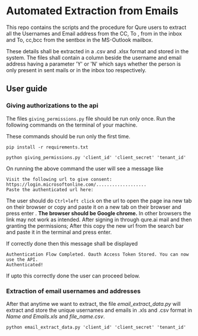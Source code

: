 # Automated Extraction from Emails
This repo contains the scripts and the procedure for Qure users to extract all the Usernames and Email address from the CC, To , from in the inbox and To, cc,bcc from the sentbox in the MS-Outlook mailbox. 

These details shall be extracted in a .csv and .xlsx format and stored in the system. The files shall contain a column beside the username and email address having a parameter 'Y' or 'N' which says whether the person is only present in sent mails or in the inbox too respectively.


## User guide

### Giving authorizations to the api

The files ```giving_permissions.py``` file should be run only once. 
Run the following commands on the terminal of your machine.

These commands should be run only the first time.
```
pip install -r requirements.txt

python giving_permissions.py 'client_id' 'client_secret' 'tenant_id'
````
On running the above command the user will see a message like 
```
Visit the following url to give consent:
https://login.microsoftonline.com/...................
Paste the authenticated url here:

```

The user should do ```Ctrl+left click``` on the url to open the page ina new tab on their browser or copy and paste it  on a new tab on their browser and press enter . **The browser should be Google chrome.** In other browsers the link may not work as intended. After signing in through qure.ai mail and then granting the permissions;
After this copy the new url from the search bar and paste it in the terminal and press enter. 

If correctly done then this message shall be displayed 
```
Authentication Flow Completed. Oauth Access Token Stored. You can now use the API.
Authenticated!
```
If upto this correctly done the user can proceed below.





### Extraction of email usernames and addresses 
After that anytime we want to extract, the file *email_extract_data.py* will extract and store the unique usernames and emails in .xls and .csv format in *Name and Emails.xls* and *file_name.csv*.
```
python email_extract_data.py 'client_id' 'client_secret' 'tenant_id'
```

